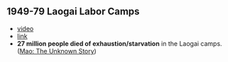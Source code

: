 ## 1949-79 Laogai Labor Camps
- [video](https://www.youtube.com/watch?v=qRk601dphjE)
- [link](https://laogairesearch.org/laogai-system/)
- **27 million people died of exhaustion/starvation** in the Laogai camps. ([Mao: The Unknown Story](https://b-ok.org/book/1227729/94ccd9))
